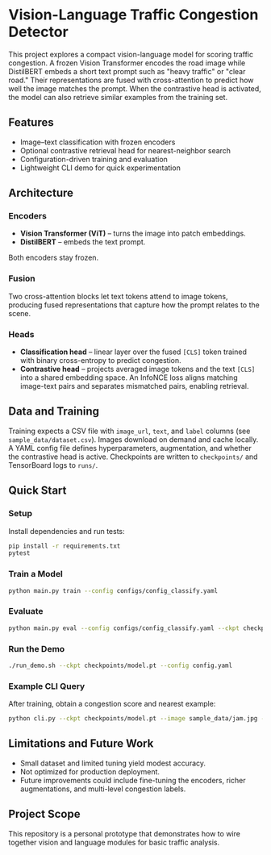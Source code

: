 # Vision-Language Traffic Congestion Detector

This project explores a compact vision-language model for scoring traffic congestion. A frozen Vision Transformer encodes the road image while DistilBERT embeds a short text prompt such as "heavy traffic" or "clear road." Their representations are fused with cross-attention to predict how well the image matches the prompt. When the contrastive head is activated, the model can also retrieve similar examples from the training set.

## Features
- Image–text classification with frozen encoders
- Optional contrastive retrieval head for nearest-neighbor search
- Configuration-driven training and evaluation
- Lightweight CLI demo for quick experimentation

## Architecture
### Encoders
- **Vision Transformer (ViT)** – turns the image into patch embeddings.
- **DistilBERT** – embeds the text prompt.

Both encoders stay frozen.

### Fusion
Two cross-attention blocks let text tokens attend to image tokens, producing fused representations that capture how the prompt relates to the scene.

### Heads
- **Classification head** – linear layer over the fused `[CLS]` token trained with binary cross-entropy to predict congestion.
- **Contrastive head** – projects averaged image tokens and the text `[CLS]` into a shared embedding space. An InfoNCE loss aligns matching image-text pairs and separates mismatched pairs, enabling retrieval.

## Data and Training
Training expects a CSV file with `image_url`, `text`, and `label` columns (see `sample_data/dataset.csv`). Images download on demand and cache locally. A YAML config file defines hyperparameters, augmentation, and whether the contrastive head is active. Checkpoints are written to `checkpoints/` and TensorBoard logs to `runs/`.

## Quick Start
### Setup
Install dependencies and run tests:

```bash
pip install -r requirements.txt
pytest
```

### Train a Model

```bash
python main.py train --config configs/config_classify.yaml
```

### Evaluate

```bash
python main.py eval --config configs/config_classify.yaml --ckpt checkpoints/model.pt
```

### Run the Demo

```bash
./run_demo.sh --ckpt checkpoints/model.pt --config config.yaml
```

### Example CLI Query
After training, obtain a congestion score and nearest example:

```bash
python cli.py --ckpt checkpoints/model.pt --image sample_data/jam.jpg --text "heavy traffic"
```

## Limitations and Future Work
- Small dataset and limited tuning yield modest accuracy.
- Not optimized for production deployment.
- Future improvements could include fine-tuning the encoders, richer augmentations, and multi-level congestion labels.

## Project Scope
This repository is a personal prototype that demonstrates how to wire together vision and language modules for basic traffic analysis.

